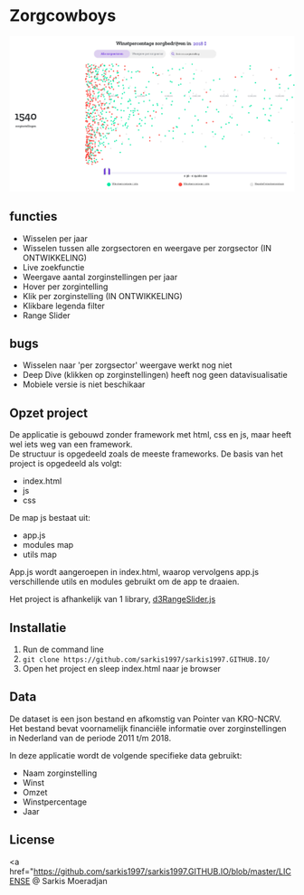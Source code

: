 # Zorgcowboys

<img src="https://github.com/sarkis1997/sarkis1997.GITHUB.IO/blob/master/media/scrhome.png">

## functies
* Wisselen per jaar
* Wisselen tussen alle zorgsectoren en weergave per zorgsector (IN ONTWIKKELING)
* Live zoekfunctie
* Weergave aantal zorginstellingen per jaar
* Hover per zorgintelling
* Klik per zorginstelling (IN ONTWIKKELING)
* Klikbare legenda filter
* Range Slider

## bugs
* Wisselen naar 'per zorgsector' weergave werkt nog niet
* Deep Dive (klikken op zorginstellingen) heeft nog geen datavisualisatie
* Mobiele versie is niet beschikaar

## Opzet project
De applicatie is gebouwd zonder framework met html, css en js, maar heeft wel iets weg van een framework.<br>
De structuur is opgedeeld zoals de meeste frameworks. De basis van het project is opgedeeld als volgt: 

* index.html
* js
* css

De map js bestaat uit:
* app.js
* modules map
* utils map

App.js wordt aangeroepen in index.html, waarop vervolgens app.js verschillende utils en modules gebruikt om de app te draaien.

Het project is afhankelijk van 1 library, <a href="https://github.com/RasmusFonseca/d3RangeSlider/blob/master/d3RangeSlider.js">d3RangeSlider.js</a>


## Installatie
1. Run de command line
2. `git clone https://github.com/sarkis1997/sarkis1997.GITHUB.IO/`
3. Open het project en sleep index.html naar je browser

## Data
De dataset is een json bestand en afkomstig van Pointer van KRO-NCRV.<br>
Het bestand bevat voornamelijk financiële informatie over zorginstellingen in Nederland van de periode 2011 t/m 2018.

In deze applicatie wordt de volgende specifieke data gebruikt:
* Naam zorginstelling
* Winst
* Omzet
* Winstpercentage
* Jaar

## License
<a href="https://github.com/sarkis1997/sarkis1997.GITHUB.IO/blob/master/LICENSE</a> @ Sarkis Moeradjan